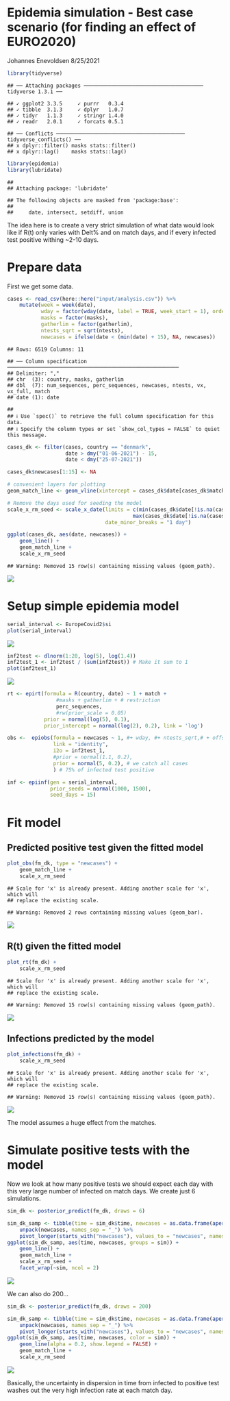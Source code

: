 Epidemia simulation - Best case scenario (for finding an effect of
EURO2020)
================
Johannes Enevoldsen
8/25/2021

``` r
library(tidyverse)
```

    ## ── Attaching packages ─────────────────────────────────────── tidyverse 1.3.1 ──

    ## ✓ ggplot2 3.3.5     ✓ purrr   0.3.4
    ## ✓ tibble  3.1.3     ✓ dplyr   1.0.7
    ## ✓ tidyr   1.1.3     ✓ stringr 1.4.0
    ## ✓ readr   2.0.1     ✓ forcats 0.5.1

    ## ── Conflicts ────────────────────────────────────────── tidyverse_conflicts() ──
    ## x dplyr::filter() masks stats::filter()
    ## x dplyr::lag()    masks stats::lag()

``` r
library(epidemia)
library(lubridate)
```

    ## 
    ## Attaching package: 'lubridate'

    ## The following objects are masked from 'package:base':
    ## 
    ##     date, intersect, setdiff, union

The idea here is to create a very strict simulation of what data would
look like if R(t) only varies with Delt% and on match days, and if every
infected test positive withing \~2-10 days.

# Prepare data

First we get some data.

``` r
cases <- read_csv(here::here("input/analysis.csv")) %>%
    mutate(week = week(date),
           wday = factor(wday(date, label = TRUE, week_start = 1), ordered = FALSE),
           masks = factor(masks),
           gatherlim = factor(gatherlim),
           ntests_sqrt = sqrt(ntests),
           newcases = ifelse(date < (min(date) + 15), NA, newcases))
```

    ## Rows: 6519 Columns: 11

    ## ── Column specification ────────────────────────────────────────────────────────
    ## Delimiter: ","
    ## chr  (3): country, masks, gatherlim
    ## dbl  (7): num_sequences, perc_sequences, newcases, ntests, vx, vx_full, match
    ## date (1): date

    ## 
    ## ℹ Use `spec()` to retrieve the full column specification for this data.
    ## ℹ Specify the column types or set `show_col_types = FALSE` to quiet this message.

``` r
cases_dk <- filter(cases, country == "denmark",
                   date > dmy("01-06-2021") - 15,
                   date < dmy("25-07-2021"))

cases_dk$newcases[1:15] <- NA

# convenient layers for plotting
geom_match_line <- geom_vline(xintercept = cases_dk$date[cases_dk$match == 1])

# Remove the days used for seeding the model
scale_x_rm_seed <- scale_x_date(limits = c(min(cases_dk$date[!is.na(cases_dk$newcases)]),
                                         max(cases_dk$date[!is.na(cases_dk$newcases)])), 
                                date_minor_breaks = "1 day")

ggplot(cases_dk, aes(date, newcases)) +
    geom_line() +
    geom_match_line +
    scale_x_rm_seed 
```

    ## Warning: Removed 15 row(s) containing missing values (geom_path).

![](figures/unnamed-chunk-2-1.png)<!-- -->

# Setup simple epidemia model

``` r
serial_interval <- EuropeCovid2$si
plot(serial_interval)
```

![](figures/unnamed-chunk-3-1.png)<!-- -->

``` r
inf2test <- dlnorm(1:20, log(5), log(1.4))
inf2test_1 <- inf2test / (sum(inf2test)) # Make it sum to 1
plot(inf2test_1)
```

![](figures/unnamed-chunk-3-2.png)<!-- -->

``` r
rt <- epirt(formula = R(country, date) ~ 1 + match +
                #masks + gatherlim + # restriction
                perc_sequences,
                #rw(prior_scale = 0.05)
            prior = normal(log(5), 0.1),
            prior_intercept = normal(log(2), 0.2), link = 'log')

obs <-  epiobs(formula = newcases ~ 1, #+ wday, #+ ntests_sqrt,# + offset(rep(1,93)),
               link = "identity",
               i2o = inf2test_1,
               #prior = normal(1.1, 0.2),
               prior = normal(5, 0.2), # we catch all cases
               ) # 75% of infected test positive

inf <- epiinf(gen = serial_interval,
              prior_seeds = normal(1000, 1500),
              seed_days = 15)
```

# Fit model

## Predicted positive test given the fitted model

``` r
plot_obs(fm_dk, type = "newcases") + 
    geom_match_line +
    scale_x_rm_seed
```

    ## Scale for 'x' is already present. Adding another scale for 'x', which will
    ## replace the existing scale.

    ## Warning: Removed 2 rows containing missing values (geom_bar).

![](figures/unnamed-chunk-5-1.png)<!-- -->

## R(t) given the fitted model

``` r
plot_rt(fm_dk) +
    scale_x_rm_seed
```

    ## Scale for 'x' is already present. Adding another scale for 'x', which will
    ## replace the existing scale.

    ## Warning: Removed 15 row(s) containing missing values (geom_path).

![](figures/unnamed-chunk-6-1.png)<!-- -->

## Infections predicted by the model

``` r
plot_infections(fm_dk) + 
    scale_x_rm_seed
```

    ## Scale for 'x' is already present. Adding another scale for 'x', which will
    ## replace the existing scale.

    ## Warning: Removed 15 row(s) containing missing values (geom_path).

![](figures/unnamed-chunk-7-1.png)<!-- -->

The model assumes a huge effect from the matches.

# Simulate positive tests with the model

Now we look at how many positive tests we should expect each day with
this very large number of infected on match days. We create just 6
simulations.

``` r
sim_dk <- posterior_predict(fm_dk, draws = 6)

sim_dk_samp <- tibble(time = sim_dk$time, newcases = as.data.frame(aperm(sim_dk$draws, c(2,1)))) %>% 
    unpack(newcases, names_sep = "_") %>% 
    pivot_longer(starts_with("newcases"), values_to = "newcases", names_to = "sim")
ggplot(sim_dk_samp, aes(time, newcases, groups = sim)) +
    geom_line() +
    geom_match_line +
    scale_x_rm_seed + 
    facet_wrap(~sim, ncol = 2)  
```

![](figures/unnamed-chunk-8-1.png)<!-- -->

We can also do 200…

``` r
sim_dk <- posterior_predict(fm_dk, draws = 200)

sim_dk_samp <- tibble(time = sim_dk$time, newcases = as.data.frame(aperm(sim_dk$draws, c(2,1)))) %>% 
    unpack(newcases, names_sep = "_") %>% 
    pivot_longer(starts_with("newcases"), values_to = "newcases", names_to = "sim")
ggplot(sim_dk_samp, aes(time, newcases, color = sim)) +
    geom_line(alpha = 0.2, show.legend = FALSE) +
    geom_match_line +
    scale_x_rm_seed
```

![](figures/unnamed-chunk-9-1.png)<!-- -->

Basically, the uncertainty in dispersion in time from infected to
positive test washes out the very high infection rate at each match day.
